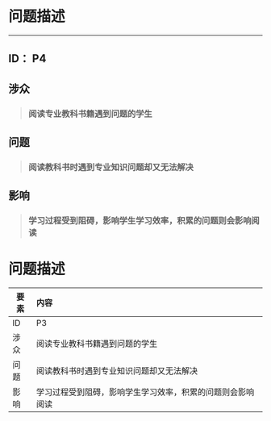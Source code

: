 # 问题描述

---

## ID：  P4

## 涉众

>   ### 阅读专业教科书籍遇到问题的学生

## 问题

>   ###  阅读教科书时遇到专业知识问题却又无法解决

## 影响

>   ### 学习过程受到阻碍，影响学生学习效率，积累的问题则会影响阅读




# 问题描述



| 要素 | 内容 |
| --- | :--- |
| ID | P3 |
| 涉众 | 阅读专业教科书籍遇到问题的学生 |
| 问题 | 阅读教科书时遇到专业知识问题却又无法解决 |
| 影响 | 学习过程受到阻碍，影响学生学习效率，积累的问题则会影响阅读 |


